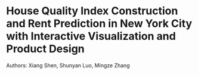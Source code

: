 # House Quality Index Construction and Rent Prediction in New York City with Interactive Visualization and Product Design

Authors: Xiang Shen, Shunyan Luo, Mingze Zhang


